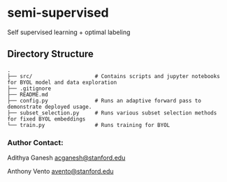 # semi-supervised
Self supervised learning + optimal labeling

## Directory Structure
    .
    ├── src/                    # Contains scripts and jupyter notebooks for BYOL model and data exploration
    ├── .gitignore
    ├── README.md
    ├── config.py               # Runs an adaptive forward pass to demonstrate deployed usage.
    ├── subset_selection.py    	# Runs various subset selection methods for fixed BYOL embeddings
    └── train.py                # Runs training for BYOL

### Author Contact:
Adithya Ganesh <acganesh@stanford.edu>

Anthony Vento <avento@stanford.edu>
